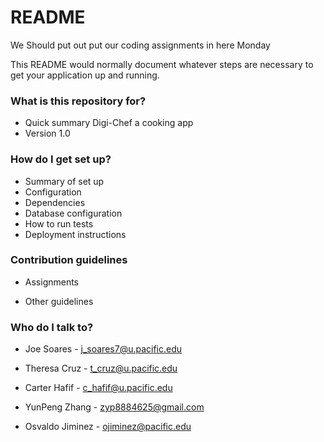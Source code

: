 # README #

We Should put out put our coding assignments in here Monday


This README would normally document whatever steps are necessary to get your application up and running.

### What is this repository for? ###

* Quick summary
       Digi-Chef a cooking app
* Version
       1.0

### How do I get set up? ###

* Summary of set up
* Configuration
* Dependencies
* Database configuration
* How to run tests
* Deployment instructions

### Contribution guidelines ###
* Assignments

* Other guidelines

### Who do I talk to? ###

* Joe Soares - j_soares7@u.pacific.edu
* Theresa Cruz - t_cruz@u.pacific.edu
* Carter Hafif - c_hafif@u.pacific.edu
* YunPeng Zhang - zyp8884625@gmail.com
 
* Osvaldo Jiminez - ojiminez@pacific.edu